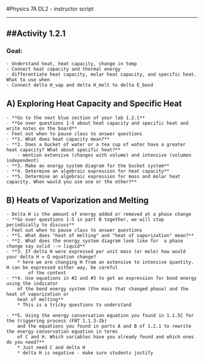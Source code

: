 #Physics 7A DL2 - instructor script

-----------------------
##Activity 1.2.1
-----------------------

### Goal:

	- Understand heat, heat capacity, change in temp
	- Connect heat capacity and thermal energy
	- differentiate heat capacity, molar heat capacity, and specific heat. What to use when
	- Connect delta H_vap and delta H_melt to delta E_bond


## A) Exploring Heat Capacity and Specific Heat

	- **Go to the next blue section of your lab 1.2.1**
	- **Go over questions 1-5 about heat capacity and specific heat and write notes on the board**
	- Feel out when to pause class to answer questions
	- **1. What does heat capacity mean?**
	- **2. Does a bucket of water or a tea cup of water have a greater heat capacity? What about specific heat?**
		- mention extensive (changes with volume) and intensive (volumen independent)
	- **3. Make an energy system diagram for the bucket system**
	- **4. Determine an algebraic expression for heat capacity**
	- **5. Determine an algebraic expression for mass and molar heat capacity. When would you use one or the other?**

## B) Heats of Vaporization and Melting

	- Delta H is the amount of energy added or removed at a phase change
	- **Go over questions 1-5 in part B together, we will stop periodically to discuss**
	- Feel out when to pause class to answer questions
	- **1. What does "heat of melting" and "heat of vaporization" mean?**
	- **2. What does the energy system diagram look like for  a phase change say solid --> liquid**
	- **3. If delta H were expressed per unit mass (or mole) how would your delta H = Q equation change?
		* here we are changing H from an extensive to intensive quantity. H can be expressed either way, be careful
			of the context
	- **4. Use equations in #2 and #3 to get an expression for bond energy using the indicator
		of the bond energy system (the mass that changed phase) and the heat of vaporization or
		heat of melting**
		* This is a tricky questions to understand

	- **5. Using the energy conservation equation you found in 1.1.5C for the triggering process (FNT 1.1.3-2b)
		and the equations you found in parts A and B of 1.2.1 to rewrite the energy conservation equation in terms
		of C and H. Which variables have you already found and which ones do you need?**
		* Just need C and delta H
		* delta H is negative - make sure students justify